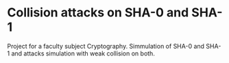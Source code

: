 # Collision attacks on SHA-0 and SHA-1
Project for a faculty subject Cryptography. Simmulation of SHA-0 and SHA-1 and attacks simulation with weak collision on both.
